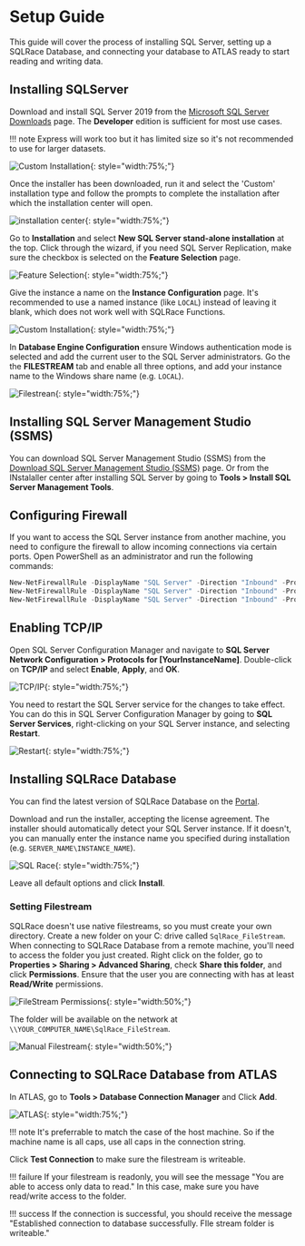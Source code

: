 # Setup Guide

This guide will cover the process of installing SQL Server, setting up a SQLRace Database, and connecting your database to ATLAS ready to start reading and writing data.

## Installing SQLServer

Download and install SQL Server 2019 from the [Microsoft SQL Server Downloads](https://www.microsoft.com/en-us/sql-server/sql-server-downloads) page. The **Developer** edition is sufficient for most use cases. 

!!! note
    Express will work too but it has limited size so it's not recommended to use for larger datasets. 

![Custom Installation](assets/developer_edition.png){: style="width:75%;"}

Once the installer has been downloaded, run it and select the 'Custom' installation type and follow the prompts to complete the installation after which the installation center will open. 

![installation center](assets/setup_wizard.png){: style="width:75%;"}

Go to **Installation** and select **New SQL Server stand-alone installation** at the top. Click through the wizard, if you need SQL Server Replication, make sure the checkbox is selected on the **Feature Selection** page.

![Feature Selection](assets/feature_selection.png){: style="width:75%;"}

Give the instance a name on the **Instance Configuration** page. It's recommended to use a named instance (like `LOCAL`) instead of leaving it blank, which does not work well with SQLRace Functions. 

![Custom Installation](assets/database_config.png){: style="width:75%;"}

In **Database Engine Configuration** ensure Windows authentication mode is selected and add the current user to the SQL Server administrators. Go the the **FILESTREAM** tab and enable all three options, and add your instance name to the Windows share name (e.g. `LOCAL`).

![Filestrean](assets/filestream.png){: style="width:75%;"}

## Installing SQL Server Management Studio (SSMS)

You can download SQL Server Management Studio (SSMS) from the [Download SQL Server Management Studio (SSMS)](https://learn.microsoft.com/en-us/sql/ssms/download-sql-server-management-studio-ssms) page. Or from the INstalaller center after installing SQL Server by going to **Tools > Install SQL Server Management Tools**.

## Configuring Firewall

If you want to access the SQL Server instance from another machine, you need to configure the firewall to allow incoming connections via certain ports. Open PowerShell as an administrator and run the following commands:

```powershell
New-NetFirewallRule -DisplayName "SQL Server" -Direction "Inbound" -Protocol "TCP" -LocalPort "1433" -Action "Allow"
New-NetFirewallRule -DisplayName "SQL Server" -Direction "Inbound" -Protocol "UDP" -LocalPort "1434" -Action "Allow"
New-NetFirewallRule -DisplayName "SQL Server" -Direction "Inbound" -Program "%ProgramFiles%\Microsoft SQL Server\MSSQL12.LOCAL\MSSQL\Binn\sqlservr.exe" -Action "Allow"
```

## Enabling TCP/IP

Open SQL Server Configuration Manager and navigate to **SQL Server Network Configuration > Protocols for [YourInstanceName]**. Double-click on **TCP/IP** and select **Enable**, **Apply**, and **OK**.

![TCP/IP](assets/tcp.png){: style="width:75%;"}

You need to restart the SQL Server service for the changes to take effect. You can do this in SQL Server Configuration Manager by going to **SQL Server Services**, right-clicking on your SQL Server instance, and selecting **Restart**.

![Restart](assets/restart.png){: style="width:75%;"}

## Installing SQLRace Database

You can find the latest version of SQLRace Database on the [Portal](https://portal.mclarenapplied.com/portal/Downloads/Software#SQL%20Race%20Database).

Download and run the installer, accepting the license agreement. The installer should automatically detect your SQL Server instance. If it doesn't, you can manually enter the instance name you specified during installation (e.g. `SERVER_NAME\INSTANCE_NAME`).

![SQL Race](assets/sqlrace.png){: style="width:75%;"}

Leave all default options and click **Install**. 

### Setting Filestream

SQLRace doesn't use native filestreams, so you must create your own directory. Create a new folder on your C: drive called `SqlRace_FileStream`. When connecting to SQLRace Database from a remote machine, you'll need to access the folder you just created. Right click on the folder, go to **Properties > Sharing > Advanced Sharing**, check **Share this folder**, and click **Permissions**. Ensure that the user you are connecting with has at least **Read/Write** permissions.

![FileStream Permissions](assets/permissions.png){: style="width:50%;"}

The folder will be available on the network at `\\YOUR_COMPUTER_NAME\SqlRace_FileStream`.

![Manual Filestream](assets/manual_filestream.png){: style="width:50%;"}

## Connecting to SQLRace Database from ATLAS

In ATLAS, go to **Tools > Database Connection Manager** and Click **Add**. 

![ATLAS](assets/atlas.png){: style="width:75%;"}

!!! note
    It's preferrable to match the case of the host machine. So if the machine name is all caps, use all caps in the connection string.

Click **Test Connection** to make sure the filestream is writeable. 

!!! failure
    If your filestream is readonly, you will see the message "You are able to access only data to read." In this case, make sure you have read/write access to the folder. 

!!! success
    If the connection is successful, you should receive the message "Established connection to database successfully. FIle stream folder is writeable."
